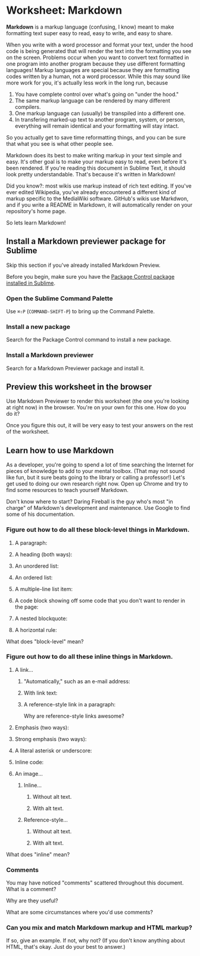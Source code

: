 # Worksheet: Markdown

**Markdown** is a markup language (confusing, I know) meant to make formatting
text super easy to read, easy to write, and easy to share.

When you write with a word processor and format your text, under the hood code
is being generated that will render the text into the formatting you see on the
screen. Problems occur when you want to convert text formatted in one program
into another program because they use different formatting languages! Markup
languages are special because they are formatting codes written by a human, not
a word processor. While this may sound like more work for you, it's actually
less work in the long run, because

1.  You have complete control over what's going on "under the hood."
2.  The same markup language can be rendered by many different compilers.
3.  One markup language can (usually) be transpiled into a different one.
4.  In transfering marked-up text to another program, system, or person,
    everything will remain identical and your formatting will stay intact.

So you actually get to save time reformatting things, and you can be sure that
what you see is what other people see.

Markdown does its best to make writing markup in your text simple and easy. It's
other goal is to make your markup easy to read, even before it's been rendered.
If you're reading this document in Sublime Text, it should look pretty
understandable. That's because it's written in Markdown!

Did you know?: most wikis use markup instead of rich text editing. If you've
ever edited Wikipedia, you've already encountered a different kind of markup
specific to the MediaWiki software. GitHub's wikis use Markdwon, and if you
write a README in Markdown, it will automatically render on your repository's
home page.

So lets learn Markdown!

## Install a Markdown previewer package for Sublime

Skip this section if you've already installed Markdown Preview.

Before you begin, make sure you have the [Package Control package installed in Sublime](sublime-text-2-package-control).

### Open the Sublime Command Palette

Use `⌘⇧P` (`COMMAND-SHIFT-P`) to bring up the Command Palette.

<!-- Add any additional notes here. -->

### Install a new package

Search for the Package Control command to install a new package.

<!-- Add any additional notes here. -->

### Install a Markdown previewer

Search for a Markdown Previewer package and install it.

<!-- Add any additional notes here. -->

## Preview this worksheet in the browser

Use Markdown Previewer to render this worksheet (the one you're looking at right now) in the browser. You're on your own for this one. How do you do it?

<!--
      Replace this comment with your answer.
      Hint: Use the Command Palette.
-->

Once you figure this out, it will be very easy to test your answers on the rest
of the worksheet.

<!-- Add any additional notes here. -->

## Learn how to use Markdown

As a developer, you're going to spend a lot of time searching the Internet for
pieces of knowledge to add to your mental toolbox. (That may not sound like fun,
but it sure beats going to the library or calling a professor!) Let's get used
to doing our own research right now. Open up Chrome and try to find some
resources to teach yourself Markdown.

Don't know where to start? Daring Fireball is the guy who's most "in charge" of
Markdown's development and maintenance. Use Google to find some of his
documentation.

### Figure out how to do all these block-level things in Markdown.

1.  A paragraph:

    <!-- Replace this comment with your answer. -->

2. A heading (both ways):

    <!-- Replace this comment with your answer. -->

3. An unordered list:

    <!-- Replace this comment with your answer. -->

4. An ordered list:

5. A multiple-line list item:  

6. A code block showing off some code that you don't want to render in the page:

7. A nested blockquote:  

8. A horizontal rule:  

What does "block-level" mean?

<!-- Replace this comment with your answer. -->


### Figure out how to do all these inline things in Markdown.

1. A link...  

    1. "Automatically," such as an e-mail address:  

    2. With link text:  

    3. A reference-style link in a paragraph:

        Why are reference-style links awesome?

2. Emphasis (two ways):  

3. Strong emphasis (two ways):  

3. A literal asterisk or underscore:  

4. Inline code:  

5. An image...

    1. Inline...  

        1. Without alt text.  

        2. With alt text.  

    2. Reference-style...  

        1. Without alt text.  

        2. With alt text.

What does "inline" mean?

<!-- Replace this comment with your answer. -->

### Comments

You may have noticed "comments" scattered throughout this document. What is a
comment?

<!-- Replace this comment with your answer. -->

Why are they useful?

<!-- Replace this comment with your answer. -->

What are some circumstances where you'd use comments?

<!-- Replace this comment with your answer. -->

### Can you mix and match Markdown markup and HTML markup?

If so, give an example. If not, why not? (If you don't know anything about HTML,
that's okay. Just do your best to answer.)

<!-- Replace this comment with your answer. -->
